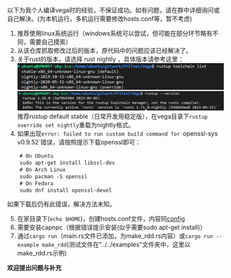 以下为我个人编译vega时的经验，不保证成功。如有问题，请在群中详细询问或自己解决。(为本机运行，多机运行需要修改hosts.conf等，暂不考虑)

1. 推荐使用linux系统运行（windows系统可以尝试，但可能在部分环节略有不同，需要自己摸索）
2. 从该仓库抓取修改过后的版本，原代码中的问题应该已经解决了。
3. 关于rust的版本，请选择 rust nightly ，具体版本请参考这里：
   <img src="./imgs/1.png">
   <img src="./imgs/2.png">
   推荐rustup default stable（日常开发用稳定版），在vega目录下`rustup override set nightly`重载为nightly格式。
4. 如果出现`error: failed to run custom build command for `openssl-sys v0.9.52`错误，请按照提示下载openssl即可：
```doc
    # On Ubuntu
    sudo apt-get install libssl-dev
    # On Arch Linux
    sudo pacman -S openssl
    # On Fedora
    sudo dnf install openssl-devel
```
如果下载后仍有此错误，解决方法未知。

5. 在家目录下(`echo $HOME`)，创建hosts.conf文件，内容同[config](../../config_files/hosts.conf)
6. 需要安装capnpc（根据错误提示安装(似乎需要sudo apt-get install)）
7. 通过`cargo run`（main.rs文件已添加，为make_rdd.rs内容）或`cargo run --example make_rdd`(测试文件在"../../examples"文件夹中，这里以make_rdd.rs示例)

**欢迎提出问题与补充**